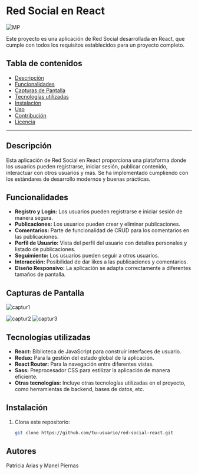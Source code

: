 # Red Social en React

![MP](https://github.com/PatriciaAriasB/SocialNetwork-React/assets/162701100/241d8ab5-7f93-4627-bd9f-6e01a043151f)


Este proyecto es una aplicación de Red Social desarrollada en React, que cumple con todos los requisitos establecidos para un proyecto completo.

## Tabla de contenidos

- [Descripción](#descripción)
- [Funcionalidades](#funcionalidades)
- [Capturas de Pantalla](#capturas-de-pantalla)
- [Tecnologías utilizadas](#tecnologías-utilizadas)
- [Instalación](#instalación)
- [Uso](#uso)
- [Contribución](#contribución)
- [Licencia](#licencia)

---

## Descripción

Esta aplicación de Red Social en React proporciona una plataforma donde los usuarios pueden registrarse, iniciar sesión, publicar contenido, interactuar con otros usuarios y más. Se ha implementado cumpliendo con los estándares de desarrollo modernos y buenas prácticas.

## Funcionalidades

- **Registro y Login:** Los usuarios pueden registrarse e iniciar sesión de manera segura.
- **Publicaciones:** Los usuarios pueden crear y eliminar publicaciones.
- **Comentarios:** Parte de funcionalidad de CRUD para los comentarios en las publicaciones.
- **Perfil de Usuario:** Vista del perfil del usuario con detalles personales y listado de publicaciones.
- **Seguimiento:** Los usuarios pueden seguir a otros usuarios.
- **Interacción:** Posibilidad de dar likes a las publicaciones y comentarios.
- **Diseño Responsivo:** La aplicación se adapta correctamente a diferentes tamaños de pantalla.

## Capturas de Pantalla

![captur1](https://github.com/PatriciaAriasB/SocialNetwork-React/assets/162701100/bf0243c9-4dde-423c-9de3-c3cf25318bf6)

![captur2](https://github.com/PatriciaAriasB/SocialNetwork-React/assets/162701100/001438df-2ba2-45dd-a694-d6c15630af1e)
![captur3](https://github.com/PatriciaAriasB/SocialNetwork-React/assets/162701100/23d8d0f4-ffde-495a-b5f4-52d16e91157c)

## Tecnologías utilizadas

- **React:** Biblioteca de JavaScript para construir interfaces de usuario.
- **Redux:** Para la gestión del estado global de la aplicación.
- **React Router:** Para la navegación entre diferentes vistas.
- **Sass:** Preprocesador CSS para estilizar la aplicación de manera eficiente.
- **Otras tecnologías:** Incluye otras tecnologías utilizadas en el proyecto, como herramientas de backend, bases de datos, etc.

## Instalación

1. Clona este repositorio:

   ```bash
   git clone https://github.com/tu-usuario/red-social-react.git

## Autores

Patricia Arias y Manel Piernas

